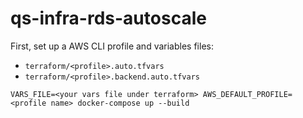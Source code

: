 # qs-infra-rds-autoscale

First, set up a AWS CLI profile and variables files:

  - ```terraform/<profile>.auto.tfvars```
  - ```terraform/<profile>.backend.auto.tfvars```

```VARS_FILE=<your vars file under terraform> AWS_DEFAULT_PROFILE=<profile name> docker-compose up --build```
